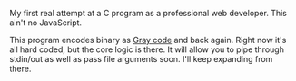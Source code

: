 My first real attempt at a C program as a professional web developer. This ain't no JavaScript.

This program encodes binary as [Gray code][] and back again. Right now it's all hard coded, but the core logic is there. It will allow you to pipe through stdin/out as well as pass file arguments soon. I'll keep expanding from there.

[Gray code]: https://en.wikipedia.org/wiki/Gray_code